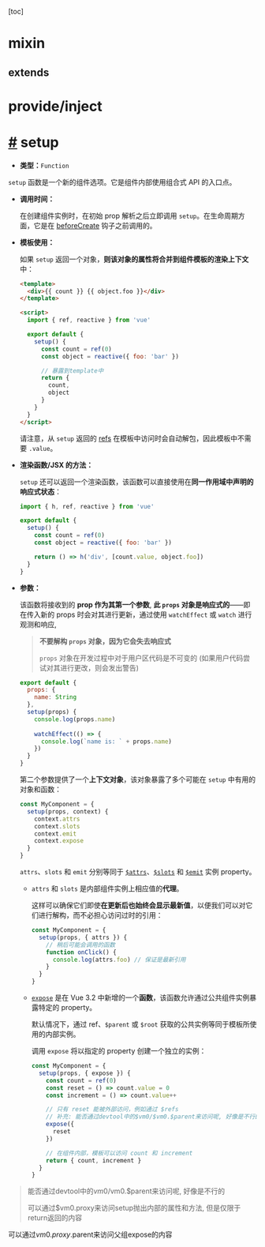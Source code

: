 [toc]

# mixin

## extends

# provide/inject





# [#](https://v3.cn.vuejs.org/api/options-composition.html#setup) setup

- **类型：**`Function`

`setup` 函数是一个新的组件选项。它是组件内部使用组合式 API 的入口点。

- **调用时间：**

  在创建组件实例时，在初始 prop 解析之后立即调用 `setup`。在生命周期方面，它是在 [beforeCreate](https://v3.cn.vuejs.org/api/options-lifecycle-hooks.html#beforecreate) 钩子之前调用的。

- **模板使用：**

  如果 `setup` 返回一个对象，**则该对象的属性将合并到组件模板的渲染上下文**中：

  ```html
  <template>
    <div>{{ count }} {{ object.foo }}</div>
  </template>
  
  <script>
    import { ref, reactive } from 'vue'
  
    export default {
      setup() {
        const count = ref(0)
        const object = reactive({ foo: 'bar' })
  
        // 暴露到template中
        return {
          count,
          object
        }
      }
    }
  </script>
  ```

  请注意，从 `setup` 返回的 [refs](https://v3.cn.vuejs.org/api/refs-api.html#ref) 在模板中访问时会自动解包，因此模板中不需要 `.value`。

  

- **渲染函数/JSX 的方法：**

  `setup` 还可以返回一个渲染函数，该函数可以直接使用在**同一作用域中声明的响应式状态**：

  ```js
  import { h, ref, reactive } from 'vue'
  
  export default {
    setup() {
      const count = ref(0)
      const object = reactive({ foo: 'bar' })
  
      return () => h('div', [count.value, object.foo])
    }
  }
  ```

  

- **参数：**

  该函数将接收到的 **prop 作为其第一个参数**, **此 `props` 对象是响应式的**——即在传入新的 props 时会对其进行更新，通过使用 `watchEffect` 或 `watch` 进行观测和响应, 

  > **不要解构 `props` 对象，因为它会失去响应式**
  >
  > `props` 对象在开发过程中对于用户区代码是不可变的 (如果用户代码尝试对其进行更改，则会发出警告)

  ```js
  export default {
    props: {
      name: String
    },
    setup(props) {
      console.log(props.name)
        
      watchEffect(() => {
        console.log(`name is: ` + props.name)
      })
    }
  }
  ```

  第二个参数提供了一个**上下文对象**，该对象暴露了多个可能在 `setup` 中有用的对象和函数：

  ```js
  const MyComponent = {
    setup(props, context) {
      context.attrs
      context.slots
      context.emit
      context.expose
    }
  }
  ```

  `attrs`、`slots` 和 `emit` 分别等同于 [`$attrs`](https://v3.cn.vuejs.org/api/instance-properties.html#attrs)、[`$slots`](https://v3.cn.vuejs.org/api/instance-properties.html#slots) 和 [`$emit`](https://v3.cn.vuejs.org/api/instance-methods.html#emit) 实例 property。

  - `attrs` 和 `slots` 是内部组件实例上相应值的**代理**。

    这样可以确保它们即使**在更新后也始终会显示最新值**，以便我们可以对它们进行解构，而不必担心访问过时的引用：

    ```js
    const MyComponent = {
      setup(props, { attrs }) {
        // 稍后可能会调用的函数
        function onClick() {
          console.log(attrs.foo) // 保证是最新引用
        }
      }
    }
    ```

  - [`expose`](https://v3.cn.vuejs.org/api/options-data.html#expose) 是在 Vue 3.2 中新增的一个**函数**，该函数允许通过公共组件实例暴露特定的 property。

    默认情况下，通过 ref、`$parent` 或 `$root` 获取的公共实例等同于模板所使用的内部实例。

    调用 `expose` 将以指定的 property 创建一个独立的实例：

    ```js
    const MyComponent = {
      setup(props, { expose }) {
        const count = ref(0)
        const reset = () => count.value = 0
        const increment = () => count.value++
    
        // 只有 reset 能被外部访问，例如通过 $refs
        // 补充: 能否通过devtool中的$vm0/$vm0.$parent来访问呢, 好像是不行的
        expose({
          reset
        })
    
        // 在组件内部，模板可以访问 count 和 increment
        return { count, increment }
      }
    }
    ```

> 能否通过devtool中的$vm0/$vm0.$parent来访问呢, 好像是不行的
>
> 可以通过$vm0.proxy来访问setup抛出内部的属性和方法, 但是仅限于return返回的内容

可以通过$vm0.proxy.$parent来访问父组expose的内容


